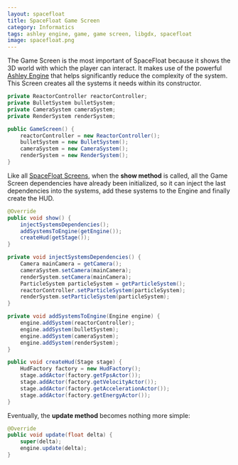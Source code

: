 ```yaml
---
layout: spacefloat
title: SpaceFloat Game Screen
category: Informatics
tags: ashley engine, game, game screen, libgdx, spacefloat
image: spacefloat.png
---
```

The Game Screen is the most important of SpaceFloat because it shows the 3D world with which the player can interact. It makes use of the powerful [Ashley Engine](https://github.com/libgdx/ashley) that helps significantly reduce the complexity of the system. This Screen creates all the systems it needs within its constructor.

```java
private ReactorController reactorController;
private BulletSystem bulletSystem;
private CameraSystem cameraSystem;
private RenderSystem renderSystem;

public GameScreen() {
	reactorController = new ReactorController();
	bulletSystem = new BulletSystem();
	cameraSystem = new CameraSystem();
	renderSystem = new RenderSystem();
}
```

Like all [SpaceFloat Screens](http://www.fahien.me/2015/12/29/spacefloat-screen-management/), when the **show method** is called, all the Game Screen dependencies have already been initialized, so it can inject the last dependencies into the systems, add these systems to the Engine and finally create the HUD.

```java
@Override
public void show() {
	injectSystemsDependencies();
	addSystemsToEngine(getEngine());
	createHud(getStage());
}

private void injectSystemsDependencies() {
	Camera mainCamera = getCamera();
	cameraSystem.setCamera(mainCamera);
	renderSystem.setCamera(mainCamera);
	ParticleSystem particleSystem = getParticleSystem();
	reactorController.setParticleSystem(particleSystem);
	renderSystem.setParticleSystem(particleSystem);
}

private void addSystemsToEngine(Engine engine) {
	engine.addSystem(reactorController);
	engine.addSystem(bulletSystem);
	engine.addSystem(cameraSystem);
	engine.addSystem(renderSystem);
}

public void createHud(Stage stage) {
	HudFactory factory = new HudFactory();
	stage.addActor(factory.getFpsActor());
	stage.addActor(factory.getVelocityActor());
	stage.addActor(factory.getAccelerationActor());
	stage.addActor(factory.getEnergyActor());
}
```

Eventually, the **update method** becomes nothing more simple:

```java
@Override
public void update(float delta) {
	super(delta);
	engine.update(delta);
}
```
